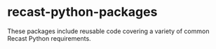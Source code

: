 # recast-python-packages

These packages include reusable code covering a variety of common Recast Python requirements. 